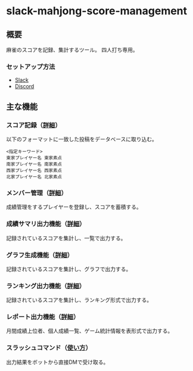 # slack-mahjong-score-management

## 概要

麻雀のスコアを記録、集計するツール。
四人打ち専用。

### セットアップ方法

- [Slack](docs/setting/for_slack/README.md)
- [Discord](docs/setting/for_discord/README.md)

## 主な機能

### スコア記録（[詳細](docs/functions/score_record.md)）

以下のフォーマットに一致した投稿をデータベースに取り込む。
```
<指定キーワード>
東家プレイヤー名 東家素点
南家プレイヤー名 南家素点
西家プレイヤー名 西家素点
北家プレイヤー名 北家素点
```

### メンバー管理（[詳細](docs/functions/member_management.md)）
成績管理をするプレイヤーを登録し、スコアを蓄積する。

### 成績サマリ出力機能（[詳細](docs/functions/summary.md)）
記録されているスコアを集計し、一覧で出力する。

### グラフ生成機能（[詳細](docs/functions/graph.md)）
記録されているスコアを集計し、グラフで出力する。

### ランキング出力機能（[詳細](docs/functions/ranking.md)）
記録されているスコアを集計し、ランキング形式で出力する。

### レポート出力機能（[詳細](docs/functions/report.md)）
月間成績上位者、個人成績一覧、ゲーム統計情報を表形式で出力する。

### スラッシュコマンド（[使い方](docs/functions/command.md)）
出力結果をボットから直接DMで受け取る。
